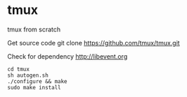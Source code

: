 # tmux
tmux from scratch

Get source code
git clone https://github.com/tmux/tmux.git

Check for dependency
http://libevent.org

```console
cd tmux
sh autogen.sh
./configure && make
sudo make install
```

